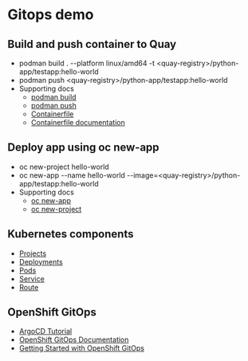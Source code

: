# Gitops demo
## Build and push container to Quay
- podman build . --platform linux/amd64 -t \<quay-registry\>/python-app/testapp:hello-world
- podman push \<quay-registry\>/python-app/testapp:hello-world
- Supporting docs
  - [podman build](https://docs.podman.io/en/stable/markdown/podman-build.1.html)
  - [podman push](https://docs.podman.io/en/stable/markdown/podman-push.1.html)
  - [Containerfile](https://github.com/shane-snyder/gitops-demo/blob/main/Containerfile)
  - [Containerfile documentation](https://manpages.debian.org/experimental/golang-github-containers-common/Containerfile.5.en.html)

## Deploy app using oc new-app
- oc new-project hello-world
- oc new-app --name hello-world --image=\<quay-registry>/python-app/testapp:hello-world
- Supporting docs
  - [oc new-app](https://docs.openshift.com/container-platform/4.14/cli_reference/openshift_cli/developer-cli-commands.html#oc-new-app)
  - [oc new-project](https://docs.openshift.com/container-platform/4.14/cli_reference/openshift_cli/developer-cli-commands.html#oc-new-project)

## Kubernetes components
- [Projects](https://docs.openshift.com/container-platform/4.14/applications/projects/working-with-projects.html)
- [Deployments](https://docs.openshift.com/container-platform/4.14/applications/deployments/what-deployments-are.html)
- [Pods](https://docs.openshift.com/container-platform/4.14/nodes/pods/nodes-pods-using.html)
- [Service](https://docs.openshift.com/container-platform/4.14/rest_api/network_apis/service-v1.html)
- [Route](https://docs.openshift.com/container-platform/4.14/networking/routes/route-configuration.html)

## OpenShift GitOps
- [ArgoCD Tutorial](https://redhat-scholars.github.io/argocd-tutorial/argocd-tutorial/index.html)
- [OpenShift GitOps Documentation](https://docs.openshift.com/gitops/1.12/understanding_openshift_gitops/about-redhat-openshift-gitops.html)
- [Getting Started with OpenShift GitOps](https://github.com/siamaksade/openshift-gitops-getting-started?tab=readme-ov-file)